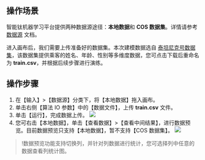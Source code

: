 ## 操作场景
智能钛机器学习平台提供两种数据源途径：**本地数据**和 **COS 数据集**。详情请参考 [数据源](https://cloud.tencent.com/document/product/851/37194) 文档。

进入画布后，我们需要上传准备好的数据集。本次建模数据选自 [泰坦尼克号数据集](https://main.qcloudimg.com/raw/129ea4f546336d329be1c5b495e14361.csv)，该数据集提供乘客的姓名、年龄、性别等多维度数据，您可点击下载后重命名为 **train.csv**，并根据后续步骤进行演练。

## 操作步骤
1. 在【输入】>【数据源】分类下，将【本地数据】拖入画布。
2. 单击右侧【算法 IO 参数】中的【数据文件】，上传 **train.csv** 文件。
3. 单击【运行】，完成数据上传。
![](https://main.qcloudimg.com/raw/a4a104b820a3525668739078ef545657.png)
4. 您可右击【本地数据】，单击【查看数据】>【查看中间结果】，进行数据预览。目前数据预览只支持【本地数据】，暂不支持【COS 数据集】。
![](https://main.qcloudimg.com/raw/7c1af1232cd10b00c6e29df322619e15.png)

>!数据预览功能支持切换列，并针对列数据进行统计，您可选择列中任意的数据查看列统计图。
